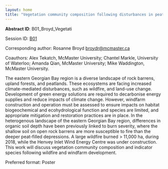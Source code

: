 ```yaml
---
layout: home
title: "Vegetation community composition following disturbances in peatland and rock barren landscapes"
---
```



**Abstract ID**: B01_Broyd_Vegetati

Session ID: [B01](.)

Corresponding author: Rosanne Broyd <a href="mailto:broydr@mcmaster.ca">broydr@mcmaster.ca</a>

Coauthors: Alex Tekatch, McMaster University;
 Chantel Markle, University of Waterloo;
 Amanda Qian, McMaster University;
 Mike Waddington, McMaster University. 

The eastern Georgian Bay region is a diverse landscape of rock barrens, upland forests, and peatlands. These ecosystems are facing increased climate-mediated disturbances, such as wildfire, and land-use change. Development of green energy solutions are required to decarbonise energy supplies and reduce impacts of climate change. However, windfarm construction and operation must be assessed to ensure impacts on habitat biogeochemical and ecohydrological function and species are limited, and appropriate mitigation and restoration practices are in place.
 In the heterogenous landscape of the eastern Georgian Bay region, differences in organic soil depth have been previously linked to burn severity, where the shallow soil on open rock barrens are more susceptible to fire than the deeper peat-filled depressions. A large wildfire burned > 11,000 ha, during 2018, while the Henvey Inlet Wind Energy Centre was under construction. This work will discuss vegetation community composition and indicator species following wildfire and windfarm development.

Preferred format: Poster
